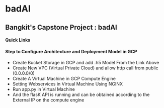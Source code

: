 # badAI
## Bangkit's Capstone Project : badAI

#### Quick Links


#### Step to Configure Architecture and Deployment Model in GCP
-  Create Bucket Storage in GCP and add .h5 Model From the Link Above
-  Create New VPC (Virtual Private Cloud) and allow http call from public (0.0.0.0/0)
-  Create A Virtual Machine in GCP Compute Engine
-  Setting Webservices in Virtual Machine Using NGINX
-  Run app.py in Virtual Machine
-  And the flasK API is running and can be obtained according to the External IP on the compute engine
